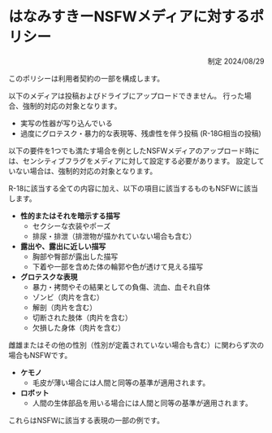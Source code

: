 # はなみすきーNSFWメディアに対するポリシー

<div style="text-align: right;">
制定 2024/08/29
</div>

このポリシーは利用者契約の一部を構成します。

以下のメディアは投稿およびドライブにアップロードできません。
行った場合、強制的対応の対象となります。

- 実写の性器が写り込んでいる
- 過度にグロテスク・暴力的な表現等、残虐性を伴う投稿 (R-18G相当の投稿)

以下の要件を1つでも満たす場合を例としたNSFWメディアのアップロード時には、センシティブフラグをメディアに対して設定する必要があります。
設定していない場合は、強制的対応の対象となります。

R-18に該当する全ての内容に加え、以下の項目に該当するものもNSFWに該当します。

- **性的またはそれを暗示する描写**
  - セクシーな衣装やポーズ
  - 排尿・排泄（排泄物が描かれていない場合も含む）
- **露出や、露出に近しい描写**
  - 胸部や臀部が露出した描写
  - 下着や一部を含めた体の輪郭や色が透けて見える描写
- **グロテスクな表現**
  - 暴力・拷問やその結果としての負傷、流血、血それ自体
  - ゾンビ（肉片を含む）
  - 解剖（肉片を含む）
  - 切断された肢体（肉片を含む）
  - 欠損した身体（肉片を含む）

雌雄またはその他の性別（性別が定義されていない場合も含む）に関わらず次の場合もNSFWです。

- **ケモノ**
  - 毛皮が薄い場合には人間と同等の基準が適用されます。
- **ロボット**
  - 人間の生体部品を用いる場合には人間と同等の基準が適用されます。

これらはNSFWに該当する表現の一部の例です。
